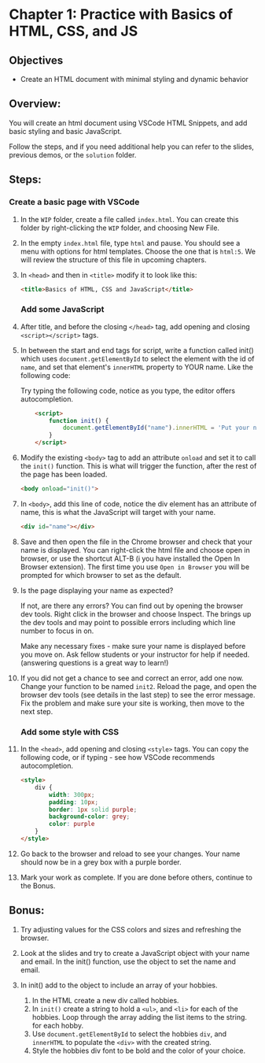 # Chapter 1: Practice with Basics of HTML, CSS, and JS
## Objectives
* Create an HTML document with minimal styling and dynamic behavior


## Overview:
You will create an html document using VSCode HTML Snippets, and add basic styling and basic JavaScript.

Follow the steps, and if you need additional help you can refer to the slides, previous demos, or the `solution` folder.

## Steps:

### Create a basic page with VSCode


1. In the `WIP` folder, create a file called `index.html`. You can create this folder by right-clicking the `WIP` folder, and choosing New File.

1. In the empty `index.html` file, type `html` and pause. You should see a menu with options for html templates. Choose the one that is `html:5`. We will review the structure of this file in upcoming chapters.

1. In `<head>` and then in `<title>` modify it to look like this:
    ```html
    <title>Basics of HTML, CSS and JavaScript</title>
    ```

    ### Add some JavaScript

1. After title, and before the closing `</head>` tag, add opening and closing `<script></script>` tags.

1. In between the start and end tags for script, write a function called init() which uses `document.getElementById` to select the element with the id of `name`, and set that element's `innerHTML` property to YOUR name. Like the following code:

    Try typing the following code, notice as you type, the editor offers autocompletion.

    ```html
        <script>
            function init() {
                document.getElementById("name").innerHTML = 'Put your name in here';
            }
        </script>
    ```            

1. Modify the existing `<body>` tag to add an attribute `onload` and set it to call the `init()` function. This is what will trigger the function, after the rest of the page has been loaded.
    ```html
    <body onload="init()">
    ```

1. In `<body>`, add this line of code, notice the div element has an attribute of name, this is what the JavaScript will target with your name.
    ```html
    <div id="name"></div>
    ```

1. Save and then open the file in the Chrome browser and check that your name is displayed. You can right-click the html file and choose open in browser, or use the shortcut ALT-B (i you have installed the Open In Browser extension). The first time you use `Open in Browser` you will be prompted for which browser to set as the default.

1. Is the page displaying your name as expected? 

    If not, are there any errors? You can find out by opening the browser dev tools. Right click in the browser and choose Inspect. The brings up the dev tools and may point to possible errors including which line number to focus in on. 

    Make any necessary fixes - make sure your name is displayed before you move on. Ask fellow students or your instructor for help if needed. (answering questions is a great way to learn!)

1. If you did not get a chance to see and correct an error, add one now. Change your function to be named `init2`. Reload the page, and open the browser dev tools (see details in the last step) to see the error message.  Fix the problem and make sure your site is working, then move to the next step.

    ### Add some style with CSS

1. In the `<head>`, add opening and closing `<style>` tags. You can copy the following code, or if typing - see how VSCode recommends autocompletion.

    ```html
    <style>
        div {
            width: 300px;
            padding: 10px;
            border: 1px solid purple;
            background-color: grey;
            color: purple
        }
    </style>
    ```

1. Go back to the browser and reload to see your changes. Your name should now be in a grey box with a purple border.

1. Mark your work as complete. If you are done before others, continue to the Bonus.

## Bonus:

1. Try adjusting values for the CSS colors and sizes and refreshing the browser.

1. Look at the slides and try to create a JavaScript object with your name and email.
In the init() function, use the object to set the name and email.

1. In init() add to the object to include an array of your hobbies. 
    1. In the HTML create a new div called hobbies.
    1. In `init()` create a string to hold a `<ul>`, and `<li>` for each of the  hobbies. Loop through the array adding the list items to the string. 
for each hobby. 
    1. Use `document.getElementById` to select the hobbies `div`, and `innerHTML` to populate the `<div>` with the created string.
    1. Style the hobbies div font to be bold and the color of your choice.


